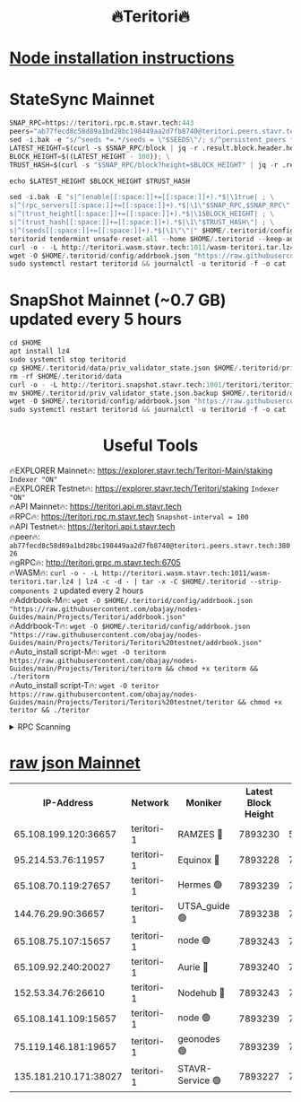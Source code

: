 <h1 align="center"> 🔥Teritori🔥</h1>


[Node installation instructions](https://github.com/obajay/nodes-Guides/tree/main/Projects/Teritori)
=

# StateSync Mainnet
```python
SNAP_RPC=https://teritori.rpc.m.stavr.tech:443
peers="ab77fecd8c58d89a1bd28bc198449aa2d7fb8740@teritori.peers.stavr.tech:38026"
sed -i.bak -e "s/^seeds *=.*/seeds = \"$SEEDS\"/; s/^persistent_peers *=.*/persistent_peers = \"$PEERS\"/" $HOME/.teritorid/config/config.toml
LATEST_HEIGHT=$(curl -s $SNAP_RPC/block | jq -r .result.block.header.height); \
BLOCK_HEIGHT=$((LATEST_HEIGHT - 100)); \
TRUST_HASH=$(curl -s "$SNAP_RPC/block?height=$BLOCK_HEIGHT" | jq -r .result.block_id.hash)

echo $LATEST_HEIGHT $BLOCK_HEIGHT $TRUST_HASH

sed -i.bak -E "s|^(enable[[:space:]]+=[[:space:]]+).*$|\1true| ; \
s|^(rpc_servers[[:space:]]+=[[:space:]]+).*$|\1\"$SNAP_RPC,$SNAP_RPC\"| ; \
s|^(trust_height[[:space:]]+=[[:space:]]+).*$|\1$BLOCK_HEIGHT| ; \
s|^(trust_hash[[:space:]]+=[[:space:]]+).*$|\1\"$TRUST_HASH\"| ; \
s|^(seeds[[:space:]]+=[[:space:]]+).*$|\1\"\"|" $HOME/.teritorid/config/config.toml
teritorid tendermint unsafe-reset-all --home $HOME/.teritorid --keep-addr-book
curl -o - -L http://teritori.wasm.stavr.tech:1011/wasm-teritori.tar.lz4 | lz4 -c -d - | tar -x -C $HOME/.teritorid --strip-components 2
wget -O $HOME/.teritorid/config/addrbook.json "https://raw.githubusercontent.com/obajay/nodes-Guides/main/Projects/Teritori/addrbook.json"
sudo systemctl restart teritorid && journalctl -u teritorid -f -o cat
```

# SnapShot Mainnet (~0.7 GB) updated every 5 hours
```python
cd $HOME
apt install lz4
sudo systemctl stop teritorid
cp $HOME/.teritorid/data/priv_validator_state.json $HOME/.teritorid/priv_validator_state.json.backup
rm -rf $HOME/.teritorid/data
curl -o - -L http://teritori.snapshot.stavr.tech:1001/teritori/teritori-snap.tar.lz4 | lz4 -c -d - | tar -x -C $HOME/.teritorid --strip-components 2
mv $HOME/.teritorid/priv_validator_state.json.backup $HOME/.teritorid/data/priv_validator_state.json
wget -O $HOME/.teritorid/config/addrbook.json "https://raw.githubusercontent.com/obajay/nodes-Guides/main/Projects/Teritori/addrbook.json"
sudo systemctl restart teritorid && journalctl -u teritorid -f -o cat
```
 <h1 align="center"> Useful Tools</h1>

🔥EXPLORER Mainnet🔥:      https://explorer.stavr.tech/Teritori-Main/staking      `Indexer "ON"` \
🔥EXPLORER Testnet🔥:        https://explorer.stavr.tech/Teritori/staking            `Indexer "ON"` \
🔥API Mainnet🔥:                   https://teritori.api.m.stavr.tech \
🔥RPC🔥:                                   https://teritori.rpc.m.stavr.tech                         `Snapshot-interval = 100` \
🔥API Testnet🔥:                     https://teritori.api.t.stavr.tech \
🔥peer🔥:                     `ab77fecd8c58d89a1bd28bc198449aa2d7fb8740@teritori.peers.stavr.tech:38026` \
🔥gRPC🔥:                                http://teritori.grpc.m.stavr.tech:6705 \
🔥WASM🔥: ```curl -o - -L http://teritori.wasm.stavr.tech:1011/wasm-teritori.tar.lz4 | lz4 -c -d - | tar -x -C $HOME/.teritorid --strip-components 2``` updated every 2 hours \
🔥Addrbook-M🔥:    ```wget -O $HOME/.teritorid/config/addrbook.json "https://raw.githubusercontent.com/obajay/nodes-Guides/main/Projects/Teritori/addrbook.json"``` \
🔥Addrbook-T🔥:    ```wget -O $HOME/.teritorid/config/addrbook.json "https://raw.githubusercontent.com/obajay/nodes-Guides/main/Projects/Teritori/Teritori%20testnet/addrbook.json"``` \
🔥Auto_install script-M🔥: ```wget -O teritorm https://raw.githubusercontent.com/obajay/nodes-Guides/main/Projects/Teritori/teritorm && chmod +x teritorm && ./teritorm``` \
🔥Auto_install script-T🔥: ```wget -O teritor https://raw.githubusercontent.com/obajay/nodes-Guides/main/Projects/Teritori/Teritori%20testnet/teritor && chmod +x teritor && ./teritor```

<details>
<summary>RPC Scanning</summary>

<h2 align="center"> We scan nodes in real time every 4 hours. And we provide the final result of RPC endpoints.
We cannot influence the operation of these nodes in any way. </h2>


```python
If Voting Power is higher than 0 --> then the Node is a validator of the network and may be subject to attack and be a potential threat to the chain.
```
```python
We marked such validators with a red symbol
```

</details>

[raw json Mainnet](https://rpc-check.teritorim.stavr.tech/teritorim/rpc-teritorim-result.json)
=



<table><tr><th>IP-Address</th><th>Network</th><th>Moniker</th><th>Latest Block Height</th><th>Earliest Block Height</th><th>Catching Up</th><th>Tx Index</th><th>Voting Power</th><th>Scan Time</th></tr><tr><td>65.108.199.120:36657</td><td>teritori-1</td><td>RAMZES 🔴</td><td>7893230</td><td>5996001</td><td>False</td><td>on</td><td>787914</td><td>2024-03-16T14:53:31.826543852UTC</td></tr><tr><td>95.214.53.76:11957</td><td>teritori-1</td><td>Equinox 🔴</td><td>7893228</td><td>7203180</td><td>False</td><td>on</td><td>1536094</td><td>2024-03-16T14:53:19.089935097UTC</td></tr><tr><td>65.108.70.119:27657</td><td>teritori-1</td><td>Hermes 🟢</td><td>7893239</td><td>7203180</td><td>False</td><td>on</td><td>0</td><td>2024-03-16T14:54:26.079150376UTC</td></tr><tr><td>144.76.29.90:36657</td><td>teritori-1</td><td>UTSA_guide 🟢</td><td>7893238</td><td>7208001</td><td>False</td><td>on</td><td>0</td><td>2024-03-16T14:54:16.944673842UTC</td></tr><tr><td>65.108.75.107:15657</td><td>teritori-1</td><td>node 🟢</td><td>7893243</td><td>7358868</td><td>False</td><td>on</td><td>0</td><td>2024-03-16T14:54:47.138542232UTC</td></tr><tr><td>65.109.92.240:20027</td><td>teritori-1</td><td>Aurie 🔴</td><td>7893240</td><td>7568001</td><td>False</td><td>on</td><td>119310</td><td>2024-03-16T14:54:32.536675319UTC</td></tr><tr><td>152.53.34.76:26610</td><td>teritori-1</td><td>Nodehub 🔴</td><td>7893243</td><td>7580883</td><td>False</td><td>on</td><td>65696</td><td>2024-03-16T14:54:51.670276660UTC</td></tr><tr><td>65.108.141.109:15657</td><td>teritori-1</td><td>node 🟢</td><td>7893239</td><td>7714496</td><td>False</td><td>on</td><td>0</td><td>2024-03-16T14:54:25.774286165UTC</td></tr><tr><td>75.119.146.181:19657</td><td>teritori-1</td><td>geonodes 🟢</td><td>7893239</td><td>7747478</td><td>False</td><td>on</td><td>0</td><td>2024-03-16T14:54:23.451151923UTC</td></tr><tr><td>135.181.210.171:38027</td><td>teritori-1</td><td>STAVR-Service 🟢</td><td>7893227</td><td>7892001</td><td>False</td><td>on</td><td>0</td><td>2024-03-16T14:53:18.759331331UTC</td></tr></table>
